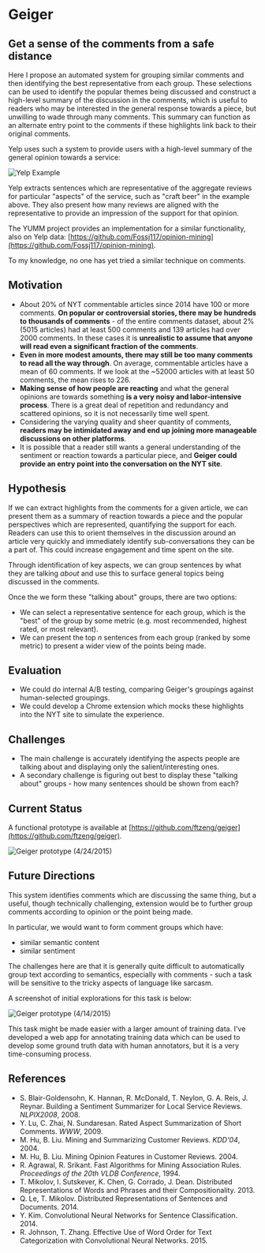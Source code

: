 # Geiger
## Get a sense of the comments from a safe distance

Here I propose an automated system for grouping similar comments and then identifying the best representative from each group. These selections can be used to identify the popular themes being discussed and construct a high-level summary of the discussion in the comments, which is useful to readers who may be interested in the general response towards a piece, but unwilling to wade through many comments. This summary can function as an alternate entry point to the comments if these highlights link back to their original comments.

Yelp uses such a system to provide users with a high-level summary of the general opinion towards a service:

![Yelp Example](yelp.png)

Yelp extracts sentences which are representative of the aggregate reviews for particular "aspects" of the service, such as "craft beer" in the example above. They also present how many reviews are aligned with the representative to provide an impression of the support for that opinion.

The YUMM project provides an implementation for a similar functionality, also on Yelp data: [https://github.com/Fossj117/opinion-mining](https://github.com/Fossj117/opinion-mining).

To my knowledge, no one has yet tried a similar technique on comments.

## Motivation

- About 20% of NYT commentable articles since 2014 have 100 or more comments. __On popular or controversial stories, there may be hundreds to thousands of comments__ - of the entire comments dataset, about 2% (5015 articles) had at least 500 comments and 139 articles had over 2000 comments. In these cases it is __unrealistic to assume that anyone will read even a significant fraction of the comments__.
- __Even in more modest amounts, there may still be too many comments to read all the way through__. On average, commentable articles have a mean of 60 comments. If we look at the ~52000 articles with at least 50 comments, the mean rises to 226.
- __Making sense of how people are reacting__ and what the general opinions are towards something __is a very noisy and labor-intensive process__. There is a great deal of repetition and redundancy and scattered opinions, so it is not necessarily time well spent.
- Considering the varying quality and sheer quantity of comments, __readers may be intimidated away and end up joining more manageable discussions on other platforms__.
- It is possible that a reader still wants a general understanding of the sentiment or reaction towards a particular piece, and __Geiger could provide an entry point into the conversation on the NYT site__.

## Hypothesis

If we can extract highlights from the comments for a given article, we can present them as a summary of reaction towards a piece and the popular perspectives which are represented, quantifying the support for each. Readers can use this to orient themselves in the discussion around an article very quickly and immediately identify sub-conversations they can be a part of. This could increase engagement and time spent on the site.

Through identification of key aspects, we can group sentences by what they are talking _about_ and use this to surface general topics being discussed in the comments.

Once the we form these "talking about" groups, there are two options:

- We can select a representative sentence for each group, which is the "best" of the group by some metric (e.g. most recommended, highest rated, or most relevant).
- We can present the top _n_ sentences from each group (ranked by some metric) to present a wider view of the points being made.

## Evaluation

- We could do internal A/B testing, comparing Geiger's groupings against human-selected groupings.
- We could develop a Chrome extension which mocks these highlights into the NYT site to simulate the experience.

## Challenges

- The main challenge is accurately identifying the aspects people are talking about and displaying only the salient/interesting ones.
- A secondary challenge is figuring out best to display these "talking about" groups - how many sentences should be shown from each?

## Current Status

A functional prototype is available at [https://github.com/ftzeng/geiger](https://github.com/ftzeng/geiger).

![Geiger prototype (4/24/2015)](proto.png)


## Future Directions

This system identifies comments which are discussing the same thing, but a useful, though technically challenging, extension would be to further group comments according to opinion or the point being made.

In particular, we would want to form comment groups which have:

- similar semantic content
- similar sentiment

The challenges here are that it is generally quite difficult to automatically group text according to semantics, especially with comments - such a task will be sensitive to the tricky aspects of language like sarcasm.

A screenshot of initial explorations for this task is below:

![Geiger prototype (4/14/2015)](proto2.png)

This task might be made easier with a larger amount of training data. I've developed a web app for annotating training data which can be used to develop some ground truth data with human annotators, but it is a very time-consuming process.

## References

- S. Blair-Goldensohn, K. Hannan, R. McDonald, T. Neylon, G. A. Reis, J. Reynar. Building a Sentiment Summarizer for Local Service Reviews. _NLPIX2008_, 2008.
- Y. Lu, C. Zhai, N. Sundaresan. Rated Aspect Summarization of Short Comments. _WWW_, 2009.
- M. Hu, B. Liu. Mining and Summarizing Customer Reviews. _KDD'04_, 2004.
- M. Hu, B. Liu. Mining Opinion Features in Customer Reviews. 2004.
- R. Agrawal, R. Srikant. Fast Algorithms for Mining Association Rules. _Proceedings of the 20th VLDB Conference_, 1994.
- T. Mikolov, I. Sutskever, K. Chen, G. Corrado, J. Dean. Distributed Representations of Words and Phrases and their Compositionality. 2013.
- Q. Le, T. Mikolov. Distributed Representations of Sentences and Documents. 2014.
- Y. Kim. Convolutional Neural Networks for Sentence Classification. 2014.
- R. Johnson, T. Zhang. Effective Use of Word Order for Text Categorization with Convolutional Neural Networks. 2015.